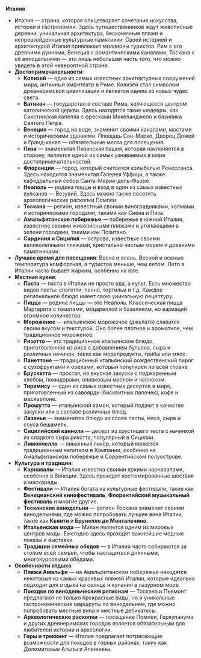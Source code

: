 **Италия**
   - Италия — страна, которая олицетворяет сочетание искусства, истории и гастрономии. Здесь путешественников ждут живописные деревни, уникальная архитектура, бесконечные пляжи и непревзойденные культурные памятники. Своей историей и архитектурой Италия привлекает миллионы туристов. Рим с его древними руинами, Венеция с романтическими каналами, Тоскана с её винодельнями — это лишь небольшая часть того, что можно увидеть в этой невероятной стране.
   - **Достопримечательности**:
     - **Колизей** — одно из самых известных архитектурных сооружений мира, античный амфитеатр в Риме. Колизей стал символом древнеримской цивилизации и является одним из новых чудес света.
     - **Ватикан** — государство в составе Рима, являющееся центром католической церкви. Здесь находятся такие шедевры, как Сикстинская капелла с фресками Микеланджело и базилика Святого Петра.
     - **Венеция** — город на воде, знаменит своими каналами, мостами и историческими зданиями. Площадь Сан-Марко, Дворец Дожей и Гранд-канал — обязательные места для посещения.
     - **Пиза** — знаменитая Пизанская башня, которая наклоняется в сторону, является одной из самых узнаваемых в мире достопримечательностей.
     - **Флоренция** — город, который считается колыбелью Ренессанса. Здесь находится знаменитая Галерея Уффици, а также кафедральный собор Санта-Мария-дель-Фьоре.
     - **Неаполь** — родина пиццы и вход в один из самых известных вулканов — Везувий. Здесь можно также посетить археологические раскопки Помпеи.
     - **Тоскана** — регион, известный своими виноградниками, холмами и историческими городами, такими как Сиена и Пиза.
     - **Амальфитанское побережье** — побережье в южной Италии, известное своими живописными пляжами и утопающими в зелени городами, такими как Позитано.
     - **Сардиния и Сицилия** — острова, известные своими великолепными пляжами, кристально чистым морем и древними памятниками.
   - **Лучшее время для посещения**: Весна и осень. Весной и осенью температура комфортная, а туристов меньше, чем летом. Лето в Италии часто бывает жарким, особенно на юге.
   - **Местная кухня**:
     - **Паста** — паста в Италии не просто еда, а культ. Есть множество видов пасты: спагетти, пенне, тортильи и т.д. Каждое региональное блюдо имеет свою уникальную рецептуру. 
     - **Пицца** — родина пиццы — это Неаполь. Классическая пицца Маргарита с томатами, моцареллой и базиликом, но вариаций огромное количество.
     - **Мороженое** — итальянское мороженое (джелато) славится своим вкусом и текстурой. Оно более плотное и ароматное, чем традиционное мороженое.
     - **Ризотто** — это традиционное итальянское блюдо, приготовленное из риса с добавлением бульона, сыра и различных начинок, таких как морепродукты, грибы или мясо.
     - **Панеттоне** — традиционный итальянский рождественский пирог с сухофруктами и орехами, который популярен по всей стране.
     - **Брускетта** — простая, но вкусная закуска с поджаренным хлебом, помидорами, оливковым маслом и чесноком.
     - **Тирамису** — один из самых известных десертов в мире, приготовленный из савоярди (бисквитных палочек), кофе и маскарпоне.
     - **Прошутто** — итальянский хамон, который подают в качестве закуски или в составе различных блюд.
     - **Лазанья** — знаменитое блюдо из слоев пасты, мяса, сыра и соуса бешамель.
     - **Сицилийский канноли** — десерт из хрустящего теста с начинкой из сладкого сыра рикотта, популярный в Сицилии.
     - **Лимончелло** — лимонный ликер, который является традиционным напитком в Кампании, особенно на Амальфитанском побережье и Соррентийском полуострове.
   - **Культура и традиции**:
     - **Карнавалы** — Италия известна своими яркими карнавалами, особенно в Венеции. Здесь проходят костюмированные шествия и маскарады.
     - **Фестивали** — Италия богата на культурные фестивали, такие как **Венецианский кинофестиваль**, **Флорентийский музыкальный фестиваль** и многие другие.
     - **Тосканские винодельни** — регион Тоскана знаменит своими винодельнями, где можно попробовать лучшие вина Италии, такие как **Кьянти** и **Брунелло ди Монтальчино**.
     - **Итальянская мода** — Милан является одним из мировых центров моды. Ежегодно здесь проходят важнейшие модные показы и выставки.
     - **Традиции семейных обедов** — в Италии часто собираются за столом всей семьей, чтобы насладиться длинными, многокурсовыми обедами.
   - **Особенности отдыха**:
     - **Пляжи Амальфи** — на Амальфитанском побережье находятся некоторые из самых красивых пляжей Италии, которые идеально подходят для отдыха на солнце и купания в лазурном море.
     - **Поездки по винодельческим регионам** — Тоскана и Пьемонт предлагают не только прекрасные виды, но и уникальные гастрономические маршруты по винодельням, где можно попробовать местные вина и местные деликатесы.
     - **Археологические раскопки** — посещение Помпеи, Геркуланума и других древнеримских городов является обязательным для любителей истории и археологии.
     - **Горы и треккинг** — Италия предлагает потрясающие возможности для походов в горных районах, таких как Доломитовые Альпы и Апеннины.